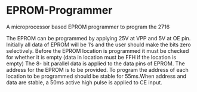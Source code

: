 # EPROM-Programmer
A microprocessor based EPROM programmer to program the 2716

The EPROM can be programmed by applying 25V at VPP and 5V at OE pin. Initially all data of EPROM will be 1’s and the user should make the bits zero selectively. Before the EPROM location is programmed it must be checked for whether it is empty (data in location must be FFH if the location is empty) The 8- bit parallel data is applied to the data pins of EPROM. The address for the EPROM is to be provided. To program the address of each location to be programmed should be stable for 55ms.When address and data are stable, a 50ms active high pulse is applied to CE input. 
